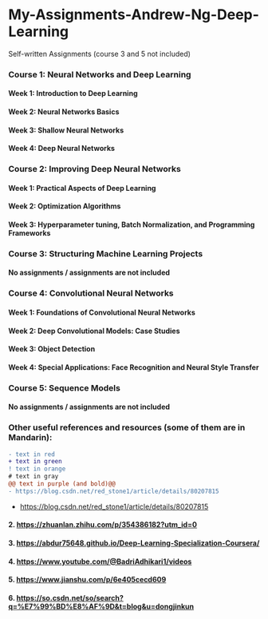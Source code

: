 # My-Assignments-Andrew-Ng-Deep-Learning
Self-written Assignments (course 3 and 5 not included)

### Course 1: Neural Networks and Deep Learning
#### Week 1: Introduction to Deep Learning
#### Week 2: Neural Networks Basics
#### Week 3: Shallow Neural Networks
#### Week 4: Deep Neural Networks

### Course 2: Improving Deep Neural Networks
#### Week 1: Practical Aspects of Deep Learning
#### Week 2: Optimization Algorithms
#### Week 3: Hyperparameter tuning, Batch Normalization, and Programming Frameworks

### Course 3: Structuring Machine Learning Projects
#### No assignments / assignments are not included

### Course 4: Convolutional Neural Networks
#### Week 1: Foundations of Convolutional Neural Networks
#### Week 2: Deep Convolutional Models: Case Studies
#### Week 3: Object Detection
#### Week 4: Special Applications: Face Recognition and Neural Style Transfer

### Course 5: Sequence Models
#### No assignments / assignments are not included

### Other useful references and resources (some of them are in Mandarin):

```diff
- text in red
+ text in green
! text in orange
# text in gray
@@ text in purple (and bold)@@
- https://blog.csdn.net/red_stone1/article/details/80207815
```

- https://blog.csdn.net/red_stone1/article/details/80207815

#### 2. https://zhuanlan.zhihu.com/p/354386182?utm_id=0
#### 3. https://abdur75648.github.io/Deep-Learning-Specialization-Coursera/
#### 4. https://www.youtube.com/@BadriAdhikari1/videos
#### 5. https://www.jianshu.com/p/6e405cecd609
#### 6. https://so.csdn.net/so/search?q=%E7%99%BD%E8%AF%9D&t=blog&u=dongjinkun
####
